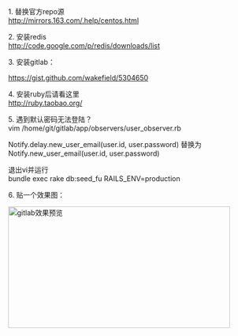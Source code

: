 <!--
author: qingliangcn
date: 2013-04-20
title: gitlab在centos5.5下的安装步骤与注意事项
tags: centos,git,gitlab
category: GIT
status: publish
summary: 	1. 替换官方repo源	http://mirrors.163.com/.help/centos.html	2. 安装redis	http://code.google.com/p/redis/downloads/list	3. 安装gitlab：	https://gist.gi
-->

<p>
	1. 替换官方repo源<br />
	<a href="http://mirrors.163.com/.help/centos.html">http://mirrors.163.com/.help/centos.html</a>
</p>

<p>
	2. 安装redis<br />
	<a href="http://code.google.com/p/redis/downloads/list">http://code.google.com/p/redis/downloads/list</a>
</p>

<p>
	3. 安装gitlab：
</p>

<p>
	<a href="https://gist.github.com/wakefield/5304650">https://gist.github.com/wakefield/5304650</a>
</p>

<p>
	4. 安装ruby后请看这里<br />
	<a href="http://ruby.taobao.org/">http://ruby.taobao.org/</a>
</p>

<p>
	5. 遇到默认密码无法登陆？<br />
	vim /home/git/gitlab/app/observers/user_observer.rb
</p>

<p>
	Notify.delay.new_user_email(user.id, user.password) 替换为<br />
	Notify.new_user_email(user.id, user.password)
</p>

<p>
	退出vi并运行&nbsp;<br />
	bundle exec rake db:seed_fu RAILS_ENV=production
</p>

<p>
	6. 贴一个效果图：
</p>

<p>
	<img alt="gitlab效果预览" src="http://www.qingliangcn.com/blog/wp-content/uploads/file/QQ截图20130420234244.jpg" style="width: 450px; height: 246px;" />
</p>
